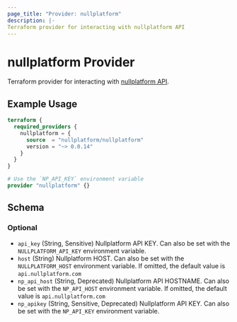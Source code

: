 ```yaml
---
page_title: "Provider: nullplatform"
description: |-
Terraform provider for interacting with nullplatform API
---
```


# nullplatform Provider

Terraform provider for interacting with [nullplatform API](https://docs.nullplatform.com/api/getting-started).

## Example Usage

```terraform
terraform {
  required_providers {
    nullplatform = {
      source  = "nullplatform/nullplatform"
      version = "~> 0.0.14"
    }
  }
}

# Use the `NP_API_KEY` environment variable
provider "nullplatform" {}
```

<!-- schema generated by tfplugindocs -->
## Schema

### Optional

- `api_key` (String, Sensitive) Nullplatform API KEY. Can also be set with the `NULLPLATFORM_API_KEY` environment variable.
- `host` (String) Nullplatform HOST. Can also be set with the `NULLPLATFORM_HOST` environment variable. If omitted, the default value is `api.nullplatform.com`
- `np_api_host` (String, Deprecated) Nullplatform API HOSTNAME. Can also be set with the `NP_API_HOST` environment variable. If omitted, the default value is `api.nullplatform.com`
- `np_apikey` (String, Sensitive, Deprecated) Nullplatform API KEY. Can also be set with the `NP_API_KEY` environment variable.
